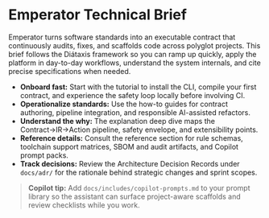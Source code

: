 # Emperator Technical Brief

Emperator turns software standards into an executable contract that continuously audits, fixes, and scaffolds code across polyglot projects. This brief follows the Diátaxis framework so you can ramp up quickly, apply the platform in day-to-day workflows, understand the system internals, and cite precise specifications when needed.

- **Onboard fast:** Start with the tutorial to install the CLI, compile your first contract, and experience the safety loop locally before involving CI.
- **Operationalize standards:** Use the how-to guides for contract authoring, pipeline integration, and responsible AI-assisted refactors.
- **Understand the why:** The explanation deep dive maps the Contract→IR→Action pipeline, safety envelope, and extensibility points.
- **Reference details:** Consult the reference section for rule schemas, toolchain support matrices, SBOM and audit artifacts, and Copilot prompt packs.
- **Track decisions:** Review the Architecture Decision Records under `docs/adr/` for the rationale behind strategic changes and sprint scopes.

> **Copilot tip:** Add `docs/includes/copilot-prompts.md` to your prompt library so the assistant can surface project-aware scaffolds and review checklists while you work.
